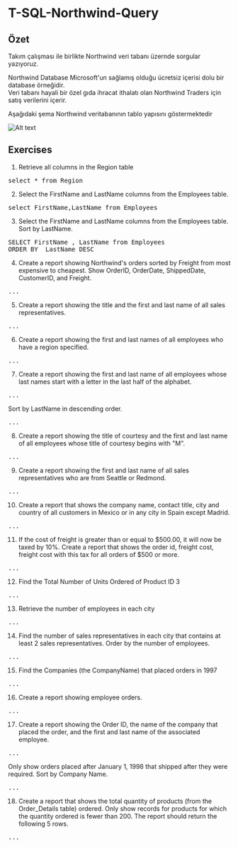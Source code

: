 # T-SQL-Northwind-Query

## Özet 

Takım çalışması ile birlikte Northwind veri tabanı üzernde sorgular yazıyoruz.

Northwind Database Microsoft'un sağlamış olduğu ücretsiz içerisi dolu bir database örneğidir. </br>
Veri tabanı hayali bir özel gıda ihracat ithalatı olan Northwind Traders için satış verilerini içerir.

Aşağıdaki şema Northwind veritabanının tablo yapısını göstermektedir

![Alt text](https://i.ibb.co/k9119H5/db-diagram.png "Title")

## Exercises

1. Retrieve all columns in the Region table
<pre>
select * from Region
</pre>
2. Select the FirstName and LastName columns from the Employees table.
<pre>select FirstName,LastName from Employees</pre>
3. Select the FirstName and LastName columns from the Employees table.
Sort by LastName.
<pre>
SELECT FirstName , LastName from Employees 
ORDER BY  LastName DESC
</pre>
4. Create a report showing Northwind's orders sorted by Freight from most expensive to
cheapest. Show OrderID, OrderDate, ShippedDate, CustomerID, and Freight.
<pre>
...
</pre>
5. Create a report showing the title and the first and last name of all sales representatives.
<pre>
...
</pre>
6. Create a report showing the first and last names of all employees who have a region
specified.
<pre>
...
</pre>
7. Create a report showing the first and last name of all employees whose last names start
with a letter in the last half of the alphabet.
<pre>
...
</pre>
Sort by LastName in descending order.
<pre>
...
</pre>
8. Create a report showing the title of courtesy and the first and last name of all employees
whose title of courtesy begins with "M".
<pre>
...
</pre>
9. Create a report showing the first and last name of all sales representatives who are from
Seattle or Redmond.
<pre>
...
</pre>
10. Create a report that shows the company name, contact title, city and country of all
customers in Mexico or in any city in Spain except Madrid.
<pre>
...
</pre>
11. If the cost of freight is greater than or equal to $500.00, it will now be taxed by 10%.
Create a report that shows the order id, freight cost, freight cost with this tax for all orders of
$500 or more.
<pre>
...
</pre>
12. Find the Total Number of Units Ordered of Product ID 3
<pre>
...
</pre>
13. Retrieve the number of employees in each city
<pre>
...
</pre>
14. Find the number of sales representatives in each city that contains at least 2 sales
representatives. Order by the number of employees.
<pre>
...
</pre>
15. Find the Companies (the CompanyName) that placed orders in 1997
<pre>
...
</pre>
16. Create a report showing employee orders.
<pre>
...
</pre>
17. Create a report showing the Order ID, the name of the company that placed the order,
and the first and last name of the associated employee.
<pre>
...
</pre>
Only show orders placed after January 1, 1998 that shipped after they were required.
Sort by Company Name.
<pre>
...
</pre>
18. Create a report that shows the total quantity of products (from the Order_Details table)
ordered. Only show records for products for which the quantity ordered is fewer than 200.
The report should return the following 5 rows.
<pre>
...
</pre>
